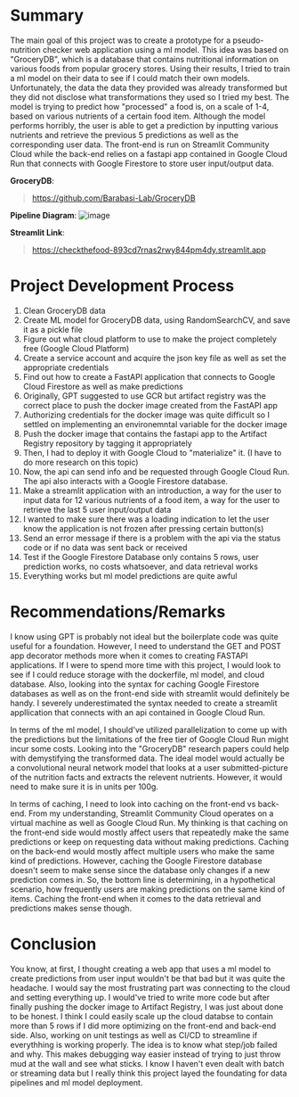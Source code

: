 # Summary

The main goal of this project was to create a prototype for a pseudo-nutrition checker web application using a ml model. This idea was based on "GroceryDB", which is a database that contains nutritional information on various foods from popular grocery stores. Using their results, I tried to train a ml model on their data to see if I could match their own models. Unfortunately, the data the data they provided was already transformed but they did not disclose what transformations they used so I tried my best. The model is trying to predict how "processed" a food is, on a scale of 1-4, based on various nutrients of a certain food item. Although the model performs horribly, the user is able to get a prediction by inputting various nutrients and retrieve the previous 5 predictions as well as the corresponding user data. The front-end is run on Streamlit Community Cloud while the back-end relies on a fastapi app contained in Google Cloud Run that connects with Google Firestore to store user input/output data. 

**GroceryDB**:
> https://github.com/Barabasi-Lab/GroceryDB

**Pipeline Diagram**:
![image](https://github.com/user-attachments/assets/5226f932-a639-4bbf-b224-1ae7224b4ba2)

**Streamlit Link**:
> https://checkthefood-893cd7rnas2rwy844pm4dy.streamlit.app

# Project Development Process

1. Clean GroceryDB data
2. Create ML model for GroceryDB data, using RandomSearchCV, and save it as a pickle file
3. Figure out what cloud platform to use to make the project completely free (Google Cloud Platform)
4. Create a service account and acquire the json key file as well as set the appropriate credentials
5. Find out how to create a FastAPI application that connects to Google Cloud Firestore as well as make predictions
6. Originally, GPT suggested to use GCR but artifact registry was the correct place to push the docker image created from the FastAPI app
7. Authorizing credentials for the docker image was quite difficult so I settled on implementing an environemntal variable for the docker image
8. Push the docker image that contains the fastapi app to the Artifact Registry repository by tagging it appropriately
9. Then, I had to deploy it with Google Cloud to "materialize" it. (I have to do more research on this topic)
10. Now, the api can send info and be requested through Google Cloud Run. The api also interacts with a Google Firestore database.
11. Make a streamlit application with an introduction, a way for the user to input data for 12 various nutrients of a food item, a way for the user to retrieve the last 5 user input/output data
12. I wanted to make sure there was a loading indication to let the user know the application is not frozen after pressing certain button(s)
13. Send an error message if there is a problem with the api via the status code or if no data was sent back or received
14. Test if the Google Firestore Database only contains 5 rows, user prediction works, no costs whatsoever, and data retrieval works
15. Everything works but ml model predictions are quite awful

# Recommendations/Remarks

I know using GPT is probably not ideal but the boilerplate code was quite useful for a foundation. However, I need to understand the GET and POST app decorator methods more when it comes to creating FASTAPI applications. If I were to spend more time with this project, I would look to see if I could reduce storage with the dockerfile, ml model, and cloud database. Also, looking into the syntax for caching Google Firestore databases as well as on the front-end side with streamlit would definitely be handy. I severely underestimated the syntax needed to create a streamlit appllication that connects with an api contained in Google Cloud Run. 

In terms of the ml model, I should've utilized parallelization to come up with the predictions but the limitations of the free tier of Google Cloud Run might incur some costs. Looking into the "GroceryDB" research papers could help with demystifying the transformed data. The ideal model would actually be a convolutional neural network model that looks at a user submitted-picture of the nutrition facts and extracts the relevent nutrients. However, it would need to make sure it is in units per 100g.

In terms of caching, I need to look into caching on the front-end vs back-end. From my understanding, Streamlit Community Cloud operates on a virtual machine as well as Google Cloud Run. My thinking is that caching on the front-end side would mostly affect users that repeatedly make the same predictions or keep on requesting data without making predictions. Caching on the back-end would mostly affect multiple users who make the same kind of predictions. However, caching the Google Firestore database doesn't seem to make sense since the database only changes if a new prediction comes in. So, the bottom line is determining, in a hypothetical scenario, how frequently users are making predictions on the same kind of items. Caching the front-end when it comes to the data retrieval and predictions makes sense though.

# Conclusion

You know, at first, I thought creating a web app that uses a ml model to create predictions from user input wouldn't be that bad but it was quite the headache. I would say the most frustrating part was connecting to the cloud and setting everything up. I would've tried to write more code but after finally pushing the docker image to Artifact Registry, I was just about done to be honest. I think I could easily scale up the cloud databse to contain more than 5 rows if I did more optimizing on the front-end and back-end side. Also, working on unit testings as well as CI/CD to streamline if everythhing is working properly. The idea is to know what step/job failed and why. This makes debugging way easier instead of trying to just throw mud at the wall and see what sticks. I know I haven't even dealt with batch or streaming data but I really think this project layed the foundating for data pipelines and ml model deployment.


